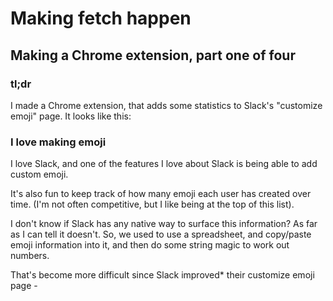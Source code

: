 # Making fetch happen
## Making a Chrome extension, part one of four

### tl;dr
I made a Chrome extension, that adds some statistics to Slack's "customize emoji" page.
It looks like this:


### I love making emoji
I love Slack, and one of the features I love about Slack is being able to add custom emoji.

It's also fun to keep track of how many emoji each user has created over time. (I'm not often competitive, but I like being at the top of this list).

I don't know if Slack has any native way to surface this information? As far as I can tell it doesn't.
So, we used to use a spreadsheet, and copy/paste emoji information into it, and then do some string magic to work out numbers.

That's become more difficult since Slack improved* their customize emoji page - 